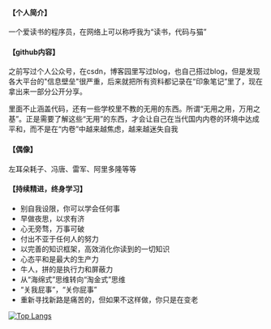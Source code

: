 
<!--
**xj75q/xj75q** is a ✨ _special_ ✨ repository because its `README.md` (this file) appears on your GitHub profile.

Here are some ideas to get you started:

- 🔭 I’m currently working on ...
- 🌱 I’m currently learning ...
- 👯 I’m looking to collaborate on ...
- 🤔 I’m looking for help with ...
- 💬 Ask me about ...
- 📫 How to reach me: ...
- 😄 Pronouns: ...
- ⚡ Fun fact: ...
-->

#### 【个人简介】
一个爱读书的程序员，在网络上可以称呼我为“读书，代码与猫”

#### 【github内容】
之前写过个人公众号，在csdn，博客园里写过blog，也自己搭过blog，但是发现各大平台的"信息壁垒"很严重，后来就把所有资料都记录在“印象笔记”里了，现在拿出来一部分公开分享。

里面不止涵盖代码，还有一些学校里不教的无用的东西。所谓“无用之用，万用之基”。正是需要了解这些“无用”的东西，才会让自己在当代国内内卷的环境中达成平和，而不是在“内卷”中越来越焦虑，越来越迷失自我

#### 【偶像】
左耳朵耗子、冯唐、雷军、阿里多隆等等

#### 【持续精进，终身学习】
- 别自我设限，你可以学会任何事
- 早做夜思，以求有济
- 心无旁骛，万事可破
- 付出不亚于任何人的努力
- 以完善的知识框架，高效消化你读到的一切知识
- 心态平和是最大的生产力
- 牛人，拼的是执行力和屏蔽力
- 从“海绵式”思维转向“淘金式”思维
- “关我屁事”，“关你屁事”
- 重新寻找新路是痛苦的，但如果不这样做，你只是在变老


[![Top Langs](https://github-readme-stats.vercel.app/api/top-langs/?username=xj75q)](https://github.com/xj75q/github-readme-stats)
